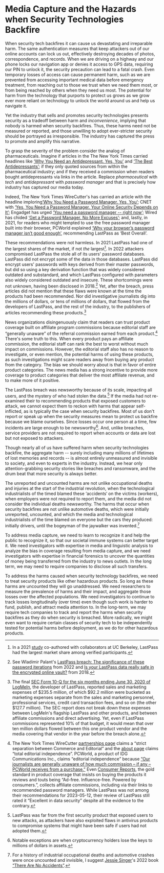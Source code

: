 # Media Capture and the Hazards when Security Technologies Backfire

When security tech backfires it can cause us devastating and irreparable harm. The same authentication measures that keep attackers out of our online accounts can lock us out, effectively destroying decades of photos, correspondence, and records. When we are driving on a highway and our phone locks our navigation app or denies it access to GPS data, requiring our PIN to unlock it, the security precaution can lead to a fatal crash. Even temporary losses of access can cause permanent harm, such as we are prevented from accessing important medical data before emergency treatment, from reaching out to those we trust when we need them most, or from being reached by others when they need us most. The potential for harm from the technology that purports to protect us grows as we grow ever more reliant on technology to unlock the world around us and help us navigate it.

Yet the industry that sells and promotes security technologies presents security as a tradeoff between harm and *inconvenience*, implying that nobody is harmed when security backfires. Thus, these harms need not be measured or reported, and those unwilling to adopt ever-stricter security should be portrayed as irresponsible. The industry has captured the press to promote and amplify this narrative.

To grasp the severity of the problem consider the analog of pharmaceuticals. Imagine if articles in the The New York Times carried headlines like [‘Why You Need an Antidepressant. Yes, You’](https://www.nytimes.com/2019/08/27/smarter-living/wirecutter/why-you-need-a-password-manager-yes-you.html) and [‘The Best Antidepressants’](https://www.nytimes.com/wirecutter/reviews/best-password-managers/); if they only quoted sources from within the pharmaceutical industry; and if they received a commission when readers bought antidepressants via links in the article. Replace *pharmaceutical* with *tech* and *antidepressant* with *password manager* and that is precisely how industry has captured our media today.

Indeed, The New York Times WireCutter's has carried an article with the headline imploring[‘Why You Need a Password Manager. Yes, You’](https://www.nytimes.com/2019/08/27/smarter-living/wirecutter/why-you-need-a-password-manager-yes-you.html); CNET with [‘Yes, You Need a Password Manager. Your Online Security Depends on It’](https://www.cnet.com/tech/services-and-software/yes-you-need-a-password-manager-your-online-security-depends-on-it/); Engadget has urged [‘You need a password manager -- right now’](https://www.engadget.com/2019-08-26-the-best-password-managers-compared.html); Wired has chided [‘Get a Password Manager. No More Excuses’](https://www.wired.com/story/password-manager-autofill-ad-tech-privacy/); and, lastly, in 2021, for readers who might tempted to use the free password manager built into their browser, PCWorld explained [‘Why your browser’s password manager isn’t good enough’](https://www.pcworld.com/article/393979/why-your-browsers-password-manager-isnt-good-enough.html), recommending LastPass as ‘Best Overall’.

These recommendations were not harmless. In 2021 LastPass had one of the largest shares of the market, if not *the* largest[^lastpass-market-share]. In 2022 attackers compromised LastPass the stole all of its users' password databases. LastPass did not encrypt some of the data in those databases. LastPass did encrypt users' passwords with keys derived from their master passwords, but did so using a key derivation function that was widely considered outdated and substandard, and which LastPass configured with parameters also widely considered outdated and insecure. These shortcomings were not unknown, having been disclosed in 2018.[^lastpass-iterations] Yet, after the breach, press articles did not mention that these flaws were known at the time the products had been recommended. Nor did investigative journalists dig into the millions of dollars, or tens of millions of dollars, that flowed from the developers of LastPass, and the rest of the industry, to the publishers of articles recommending these products.[^money-flow]

[^lastpass-market-share]: In a 2021 [study](https://dash.harvard.edu/handle/1/37374029) co-authored with collaborators at UC Berkeley, LastPass had the largest market share among verified participants.

[^lastpass-iterations]: See Wladimir Palant's [LastPass breach: The significance of these password iterations](https://palant.info/2022/12/28/lastpass-breach-the-significance-of-these-password-iterations/) from 2022 and [Is your LastPass data really safe in the encrypted online vault?](https://palant.info/2018/07/09/is-your-lastpass-data-really-safe-in-the-encrypted-online-vault/) from 2018.

[^money-flow]: The final [SEC Form 10-Q for the six months ending June 30, 2020 of LogMeIn](https://www.sec.gov/ix?doc=/Archives/edgar/data/0001420302/000156459020034298/logm-10q_20200630.htm), the developer of LastPass, reported sales and marketing expenses of \$235.5 million, of which \$92.2 million were bucketed as marketing expenses separate from the sales and marketing personnel, professional services, credit card transaction fees, and so on (the other \$127.7 million). The SEC report does not break down these expenses between LogMeIn's flagship LastPass and other products, and between affiliate commissions and direct advertising. Yet, even if LastPass commissions represented 10\% of that budget, it would mean that over ten million dollars flowed between this one product vendor and the media covering that vendor in the year before the breach alone.

News organizations disingenuously claim that readers can trust product coverage built on affiliate program commissions because editorial staff are “generally unaware” of the referral commission earned from each product.[^editorial-independence]  There's some truth to this. When every product pays an affiliate commission, the editorial staff can rank the best to worst without much impact on commissions. However, the editorial staff also has no reason to investigate, or even mention, the potential harms of using these products, as such investigations might scare readers away from buying any product from the category. The bias we should worry about is that in favor of entire product categories. The news media has a strong incentive to provide more coverage to product categories that deliver the most affiliate revenue, and to make more of it positive.

[^editorial-independence]: The New York Times WireCutter [partnerships page](https://www.nytimes.com/wirecutter/partners/) claims a “strict separation between Commerce and Editorial” and the [about page](https://www.nytimes.com/wirecutter/about/) claims “total editorial independence”. PCWorld, a product of IDG Communications Inc., claims “editorial independence” because [“Our journalists are generally unaware of how much commission – if any – PCWorld receives from a purchase.”](https://www.pcworld.com/about/affiliate-link-policy) Even [Consumer Reports](https://www.consumerreports.org/), the gold standard in product coverage that insists on buying the products it reviews and touts being “Ad-free. Influence-free. Powered by consumers.”, collects affiliate commissions, including via their links to recommended password managers. While LastPass was not among their recommendations for 2023-05-12, their review of LastPass still rated it “Excellent in data security” despite all the evidence to the contrary.

The LastPass breach was newsworthy because of its scale, impacting all users, and the mystery of who had stolen the data.[^not-unique] If the media had not re-examined their to recommending products that exposed customers to attack, we cannot expect them to reckon with harms that appear self-inflicted, as is typically the case when security backfires. Most of us don't report or speak up when the security measures mean to protect us backfire because we blame ourselves. Since losses occur one person at a time, few incidents are large enough to be newsworthy[^cryptocurrency]. And, unlike breaches, service providers are not required to report when accounts or data are lost but not exposed to attackers.

[^not-unique]: LastPass was far from the first security product that exposed users to new attacks, as attackers have also exploited flaws in antivirus products to compromise systems that might have been safe if users had not adopted them.

Though nearly all of us have suffered harm when security technologies backfire, the aggregate harm -- surely including many millions of lifetimes of lost memories and records -- is almost entirely unmeasured and invisible to society, and even to experts in the industry. Instead, we hear only attention-grabbing security stories like breaches and ransomware, and the drum beat that more security is always better. 

[^cryptocurrency]: Notable exceptions are when cryptocurrency holders lose the keys to millions of dollars in assets.

The unreported and uncounted harms are not unlike occupational deaths and injuries at the start of the industrial revolution, when the technological industrialists of the timed blamed these ‘accidents‘ on the victims (workers), when employers were not required to report them, and the media did not consider the individual deaths newsworthy. The harms that occur when security backfires are not unlike automotive deaths, which were initially unreported, uncounted, and which the media and technological industrialists of the time blamed on everyone but the cars they produced: initially drivers, until the bogeyman of the jaywalker was invented.[^no-accidents]

[^no-accidents]: For a history of industrial occupational deaths and automotive crashes were once uncounted and invisible, I suggest [Jessie Singer](https://jessiesinger.com/)'s 2022 book [“There Are No Accidents”](https://www.simonandschuster.com/books/There-Are-No-Accidents/Jessie-Singer/9781797139241).

To address media capture, we need to learn to recognize it and help the public to recognize it, so that our societal immune systems can better target it. We need investigators with expertise in media and linguistic analysis to analyze the bias in coverage resulting from media capture, and we need investigators with expertise in financial forensics to uncover the quantities of money being transferred from the industry to news outlets. In the long term, we may need to require companies to disclose all such transfers.

To address the harms caused when security technology backfires, we need to treat security products like other hazardous products. So long as these harms are uncounted they will go unaddressed. We need researchers to measure the prevalence of harms and their impact, and aggregate those losses over the affected populations. We need investigators to continue to track losses longitudinally (over time) even though such work is harder to fund, publish, and attract media attention to. In the long-term, we may require tech companies to track and report the harms when security backfires as they do when security is breached. More radically, we might even want to require certain classes of security tech to be independently tested for potential harms before deployment, as we do for other hazardous products.

